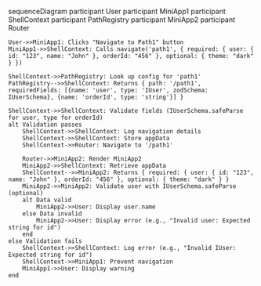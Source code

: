 sequenceDiagram
    participant User
    participant MiniApp1
    participant ShellContext
    participant PathRegistry
    participant MiniApp2
    participant Router

    User->>MiniApp1: Clicks "Navigate to Path1" button
    MiniApp1->>ShellContext: Calls navigate('path1', { required: { user: { id: "123", name: "John" }, orderId: "456" }, optional: { theme: "dark" } })
    
    ShellContext->>PathRegistry: Look up config for 'path1'
    PathRegistry-->>ShellContext: Returns { path: '/path1', requiredFields: [{name: 'user', type: 'IUser', zodSchema: IUserSchema}, {name: 'orderId', type: 'string'}] }
    
    ShellContext->>ShellContext: Validate fields (IUserSchema.safeParse for user, type for orderId)
    alt Validation passes
        ShellContext->>ShellContext: Log navigation details
        ShellContext->>ShellContext: Store appData
        ShellContext->>Router: Navigate to '/path1'
        
        Router->>MiniApp2: Render MiniApp2
        MiniApp2->>ShellContext: Retrieve appData
        ShellContext-->>MiniApp2: Returns { required: { user: { id: "123", name: "John" }, orderId: "456" }, optional: { theme: "dark" } }
        MiniApp2->>MiniApp2: Validate user with IUserSchema.safeParse (optional)
        alt Data valid
            MiniApp2->>User: Display user.name
        else Data invalid
            MiniApp2->>User: Display error (e.g., "Invalid user: Expected string for id")
        end
    else Validation fails
        ShellContext->>ShellContext: Log error (e.g., "Invalid IUser: Expected string for id")
        ShellContext->>MiniApp1: Prevent navigation
        MiniApp1->>User: Display warning
    end